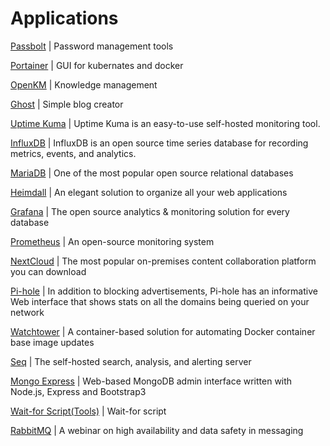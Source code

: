 # Applications

[Passbolt](passbolt.md) | Password management tools

[Portainer](portainer.md) | GUI for kubernates and docker

[OpenKM](openkm-ce.md) | Knowledge management

[Ghost](ghost.md) | Simple blog creator

[Uptime Kuma](uptime-kuma.md) | Uptime Kuma is an easy-to-use self-hosted monitoring tool.

[InfluxDB](influxdb.md) | InfluxDB is an open source time series database for recording metrics, events, and analytics.

[MariaDB](mariadb.md) | One of the most popular open source relational databases

[Heimdall](heimdall.md) | An elegant solution to organize all your web applications

[Grafana](grafana.md) | The open source analytics & monitoring solution for every database

[Prometheus](prometheus.md) | An open-source monitoring system

[NextCloud](nextcloud.md) | The most popular on-premises content collaboration platform you can download

[Pi-hole](pihole.md) | In addition to blocking advertisements, Pi-hole has an informative Web interface that shows stats on all the domains being queried on your network

[Watchtower](watchtower.md) | A container-based solution for automating Docker container base image updates

[Seq](seq.md) | The self-hosted search, analysis, and alerting server

[Mongo Express](mongo-express.md) | Web-based MongoDB admin interface written with Node.js, Express and Bootstrap3

[Wait-for Script(Tools)](wait-for.md) | Wait-for script

[RabbitMQ](rabbitmq.md) | A webinar on high availability and data safety in messaging
